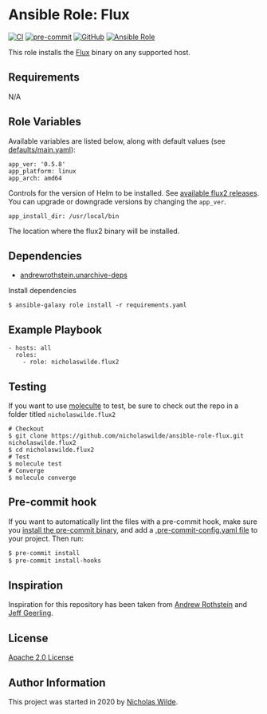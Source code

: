 # Ansible Role: Flux

[![CI](https://github.com/nicholaswilde/ansible-role-flux/workflows/CI/badge.svg?event=push)](https://github.com/nicholaswilde/ansible-role-flux/actions?query=workflow%3ACI)
[![pre-commit](https://img.shields.io/badge/pre--commit-enabled-brightgreen?logo=pre-commit&logoColor=white)](https://github.com/pre-commit/pre-commit)
[![GitHub](https://img.shields.io/github/license/nicholaswilde/ansible-role-flux)](https://github.com/nicholaswilde/ansible-role-flux/blob/main/LICENSE)
[![Ansible Role](https://img.shields.io/ansible/role/d/52478)](https://galaxy.ansible.com/nicholaswilde/flux2)

This role installs the [Flux](https://github.com/fluxcd/flux2/) binary on any supported host.

## Requirements

N/A

## Role Variables

Available variables are listed below, along with default values (see [defaults/main.yaml](./defaults/main.yaml)):

    app_ver: '0.5.8'
    app_platform: linux
    app_arch: amd64

Controls for the version of Helm to be installed. See [available flux2 releases](https://github.com/fluxcd/flux2/releases/). You can upgrade or downgrade versions by changing the `app_ver`.

    app_install_dir: /usr/local/bin

The location where the flux2 binary will be installed.

## Dependencies

- [andrewrothstein.unarchive-deps](https://galaxy.ansible.com/andrewrothstein/unarchive-deps)

Install dependencies

    $ ansible-galaxy role install -r requirements.yaml

## Example Playbook

    - hosts: all
      roles:
        - role: nicholaswilde.flux2

## Testing

If you want to use [moleculte](https://molecule.readthedocs.io/en/latest/installation.html) to test, be sure to check out the repo in a folder titled `nicholaswilde.flux2`

```
# Checkout
$ git clone https://github.com/nicholaswilde/ansible-role-flux.git nicholaswilde.flux2
$ cd nicholaswilde.flux2
# Test
$ molecule test
# Converge
$ molecule converge
```

## Pre-commit hook

If you want to automatically lint the files with a pre-commit hook, make sure you
[install the pre-commit binary](https://pre-commit.com/#install), and add a [.pre-commit-config.yaml file](./.pre-commit-config.yaml)
to your project. Then run:

```bash
$ pre-commit install
$ pre-commit install-hooks
```

## Inspiration

Inspiration for this repository has been taken from [Andrew Rothstein](https://github.com/andrewrothstein) and [Jeff Geerling](https://github.com/geerlingguy/).

## License

[Apache 2.0 License](./LICENSE)

## Author Information

This project was started in 2020 by [Nicholas Wilde](https://github.com/nicholaswilde/).
